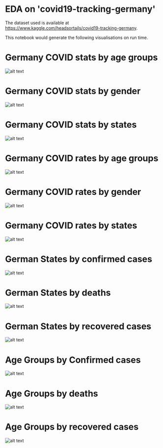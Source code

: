 # EDA on 'covid19-tracking-germany'

The dataset used is available at https://www.kaggle.com/headsortails/covid19-tracking-germany.

This notebook would generate the following visualisations on run time.

# Germany COVID stats by age groups
![alt text](https://github.com/abhijithremesh/data-science-portfolio/blob/master/covid19-tracking-germany/images/Germany-COVID-stats-age.png)

# Germany COVID stats by gender
![alt text](https://github.com/abhijithremesh/data-science-portfolio/blob/master/covid19-tracking-germany/images/Germany-COVID-stats-gender.png)

# Germany COVID stats by states
![alt text](https://github.com/abhijithremesh/data-science-portfolio/blob/master/covid19-tracking-germany/images/Germany-COVID-stats-states.png)

# Germany COVID rates by age groups
![alt text](https://github.com/abhijithremesh/data-science-portfolio/blob/master/covid19-tracking-germany/images/Germany-COVID-rates-agegroups.png)

# Germany COVID rates by gender
![alt text](https://github.com/abhijithremesh/data-science-portfolio/blob/master/covid19-tracking-germany/images/Germany-COVID-rates-gender.png)

# Germany COVID rates by states
![alt text](https://github.com/abhijithremesh/data-science-portfolio/blob/master/covid19-tracking-germany/images/Germany-COVID-rates-states.png)

# German States by confirmed cases
![alt text](https://github.com/abhijithremesh/data-science-portfolio/blob/master/covid19-tracking-germany/images/germanstatesbycases.png)

# German States by deaths
![alt text](https://github.com/abhijithremesh/data-science-portfolio/blob/master/covid19-tracking-germany/images/germanstatesbydeaths.png)

# German States by recovered cases
![alt text](https://github.com/abhijithremesh/data-science-portfolio/blob/master/covid19-tracking-germany/images/germanstatesbyrecovered.png)

# Age Groups by Confirmed cases
![alt text](https://github.com/abhijithremesh/data-science-portfolio/blob/master/covid19-tracking-germany/images/agegroupbycases.png)

# Age Groups by deaths
![alt text](https://github.com/abhijithremesh/data-science-portfolio/blob/master/covid19-tracking-germany/images/agegroupbydeaths.png)

# Age Groups by recovered cases
![alt text](https://github.com/abhijithremesh/data-science-portfolio/blob/master/covid19-tracking-germany/images/agegroupbyrecovered.png)


